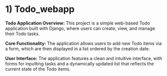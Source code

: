 # 1) Todo_webapp

**Todo Application Overview:** This project is a simple web-based Todo application built with Django, where users can create, view, and manage their Todo tasks.


**Core Functionality:** The application allows users to add new Todo items via a form, which are then displayed in a list ordered by the creation date.


**User Interface:** The application features a clean and intuitive interface, with forms for inputting tasks and a dynamically updated list that reflects the current state of the Todo items.
